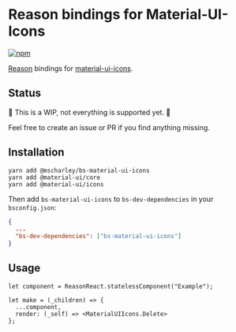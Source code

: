 # Reason bindings for Material-UI-Icons

[![npm](https://img.shields.io/npm/v/bs-material-ui-icons.svg)](https://www.npmjs.com/package/bs-material-ui-icons)

[Reason](https://reasonml.github.io/) bindings for [material-ui-icons](https://github.com/callemall/material-ui).

## Status

🚧 This is a WIP, not everything is supported yet. 🚧

Feel free to create an issue or PR if you find anything missing.

## Installation

```
yarn add @mscharley/bs-material-ui-icons
yarn add @material-ui/core
yarn add @material-ui/icons
```

Then add `bs-material-ui-icons` to `bs-dev-dependencies` in your `bsconfig.json`:

```json
{
  ...
  "bs-dev-dependencies": ["bs-material-ui-icons"]
}
```

## Usage

```reason
let component = ReasonReact.statelessComponent("Example");

let make = (_children) => {
  ...component,
  render: (_self) => <MaterialUIIcons.Delete>
};
```

